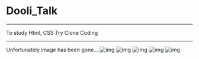 # Dooli_Talk

---

To study Html, CSS
Try Clone Coding

---

Unfortunately image has been gone...
![img](./image/index.PNG)
![img](./image/frineds.PNG)
![img](./image/find.PNG)
![img](./image/chats.PNG)
![img](./image/more.PNG)
